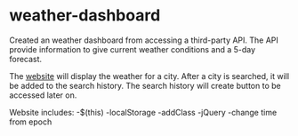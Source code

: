 # weather-dashboard

Created an weather dashboard from accessing a third-party API. The API provide information to give current weather conditions and a 5-day forecast.

The [website](https://kpegeder.github.io/weather-dashboard/) will display the weather for a city. After a city is searched, it will be added to the search history. The search history will create button to be accessed later on.

Website includes:
-\$(this)
-localStorage
-addClass
-jQuery
-change time from epoch
